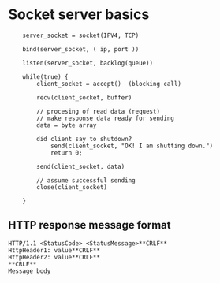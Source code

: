       
# Socket server basics
```
    server_socket = socket(IPV4, TCP)
    
    bind(server_socket, ( ip, port ))
    
    listen(server_socket, backlog(queue))
    
    while(true) {
        client_socket = accept()  (blocking call)
    
        recv(client_socket, buffer)
    
        // procesing of read data (request)
        // make response data ready for sending
        data = byte array
    
        did client say to shutdown? 
            send(client_socket, "OK! I am shutting down.")
            return 0;
    
        send(client_socket, data)
    
        // assume successful sending
        close(client_socket)
    
    }
```
    
    
    
## HTTP response message format
    HTTP/1.1 <StatusCode> <StatusMessage>**CRLF**
    HttpHeader1: value**CRLF**
    HttpHeader2: value**CRLF**
    **CRLF**
    Message body
